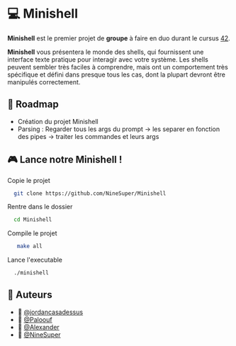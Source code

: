 # 💻 Minishell

**Minishell** est le premier projet de **groupe** à faire en duo  durant le cursus [42](https://42.fr/).

**Minishell** vous présentera le monde des shells, qui fournissent une interface texte pratique pour interagir avec votre système. Les shells peuvent sembler très faciles à comprendre, mais ont un comportement très spécifique et défini dans presque tous les cas, dont la plupart devront être manipulés correctement.

## 🔭 Roadmap

- Création du projet Minishell
- Parsing : Regarder tous les args du prompt -> les separer en fonction des pipes -> traiter les commandes et leurs args 

## 🎮 Lance notre Minishell !

Copie le projet

```bash
  git clone https://github.com/NineSuper/Minishell
```

Rentre dans le dossier

```bash
  cd Minishell
```

Compile le projet
```bash
   make all
```

Lance l'executable

```bash
  ./minishell
```
## 📝 Auteurs

- 📀 [@jordancasadessus](https://www.github.com/jordancasadessus)
- 🔱 [@Paloouf](https://www.github.com/Paloouf)
- 🏀 [@Alexander](https://www.github.com/SAEZITO)
- 🎫 [@NineSuper](https://www.github.com/NineSuper)
